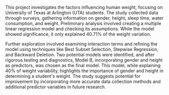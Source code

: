 This project investigates the factors influencing human weight, focusing on University of Texas at Arlington (UTA) students. The study collected data through surveys, gathering information on gender, height, sleep time, water consumption, and weight. Preliminary analysis involved creating a multiple linear regression model and checking its assumptions. While the model showed significance, it only explained 40.71% of the weight variation.

Further exploration involved examining interaction terms and refining the model using techniques like Best Subset Selection, Stepwise Regression, and Backward Deletion. Two potential models were identified, and after rigorous testing and diagnostics, Model B, incorporating gender and height as predictors, was chosen as the final model. This model, while explaining 40% of weight variability, highlights the importance of gender and height in determining a student's weight. The study suggests potential for improvement by incorporating more accurate data collection methods and additional predictor variables in future research.
